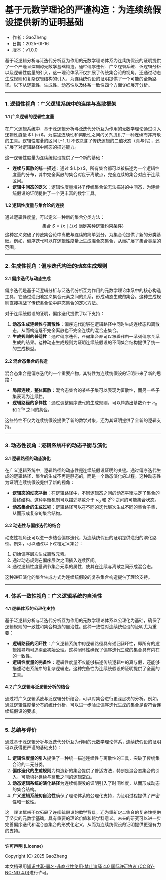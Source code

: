 # **基于元数学理论的严谨构造：为连续统假设提供新的证明基础**

- 作者：GaoZheng
- 日期：2025-01-16
- 版本：v1.0.0

基于泛逻辑分析与泛迭代分析互为作用的元数学理论体系为连续统假设的证明提供了一个严谨且深刻的元数学基础构造。通过偏序迭代、广义逻辑系统、泛逻辑分析以及逻辑性度量的引入，这一理论体系不仅扩展了传统集合论的视角，还通过动态生成规则和复杂逻辑结构的引入，为连续统假设的证明提供了一个可能的全新路径。以下从逻辑性、生成性、动态性以及体系一致性四个方面详细展开分析。

---

### 1. **逻辑性视角：广义逻辑系统中的连续与离散框架**
#### 1.1 **广义逻辑的逻辑性度量**
在广义逻辑系统中，基于泛逻辑分析与泛迭代分析互为作用的元数学理论通过引入逻辑性度量 $ L(x) $，为描述连续性和离散性之间的关系提供了一种连续而非离散的工具。逻辑性度量的区间 $[-1, 1]$ 不仅包含了传统逻辑的二值状态（真与假），还扩展了对逻辑路径中间态的描述能力。

这一逻辑性度量为连续统假设提供了一个新的基础：
- **连续与离散的统一描述**：通过 $ L(x) $，所有集合都可以被描述为一个逻辑性度量的分布，其中完全离散的集合对应于离散点，完全连续的集合对应于连续区间。
- **逻辑中间态的定义**：逻辑性度量填补了传统集合论无法描述的中间态，为连续统假设的证明提供了一个更丰富的数学工具。

#### 1.2 **逻辑性度量与集合论的连接**
通过逻辑性度量，可以定义一种新的集合分类方法：
$$
\text{集合 } S = \{x \mid L(x) \text{ 满足某种逻辑约束条件}\}
$$
这种定义突破了传统集合论中离散与连续的简单划分，为集合论提供了新的分类基础。例如，偏序迭代可以在逻辑性度量上生成混合态集合，从而扩展了集合类型的范围。

---

### 2. **生成性视角：偏序迭代构造的动态生成规则**
#### 2.1 **偏序迭代与动态生成**
偏序迭代是基于泛逻辑分析与泛迭代分析互为作用的元数学理论体系中的核心构造工具，它通过递归地定义集合元素之间的关系，形成动态生成的集合。这种生成规则直接挑战了传统集合论中静态集合的定义方法。

对于连续统假设的证明，偏序迭代提供了以下支持：
1. **动态生成连续性与离散性**：偏序迭代能够在逻辑路径中同时生成连续态和离散态，从而构造既不完全离散也不完全连续的混合态集合。
2. **生成规则的普适性**：通过偏序迭代，任何集合都可以被看作由一系列偏序关系生成的结果。这种动态生成规则为证明连续统假设的不同集合结构提供了统一的生成模型。

#### 2.2 **混合态集合的构造**
混合态集合是偏序迭代的一个重要产物，其特性为连续统假设的证明带来了新的思路：
- **局部连续，整体离散**：混合态集合的某些子集可以表现为离散性，而另一些子集表现为连续性。
- **逻辑路径的多样性**：通过调整偏序迭代的生成规则，可以构造出基数介于 $\aleph_0$ 和 $2^{\aleph_0}$ 之间的集合。

这些特性不仅为连续统假设提供了新的数学对象，还为其证明提供了全新的逻辑支持。

---

### 3. **动态性视角：逻辑系统中的动态平衡与演化**
#### 3.1 **逻辑路径的动态演化**
在广义逻辑系统中，逻辑路径的动态性是连续统假设证明的关键。通过偏序迭代生成的逻辑路径，集合的生成不再是静态的，而是一个动态演化的过程。这种动态性为证明连续统假设提供了新的视角：
- **逻辑态的动态平衡**：在逻辑路径中，不同逻辑态之间的动态平衡决定了集合的最终结构。这种平衡机制可以描述基数介于 $\aleph_0$ 和 $2^{\aleph_0}$ 之间的可能集合状态。
- **动态集合的生成过程**：逻辑路径可以在不同的迭代层次生成不同的集合子集，从而形成复杂的集合结构。

#### 3.2 **动态性与偏序迭代的结合**
动态性视角还可以进一步结合偏序迭代，为连续统假设的证明提供递归的演化路径。例如，可以通过以下过程定义集合：
1. 初始偏序层次生成离散元素。
2. 通过动态规则在偏序层次之间插入连续区间。
3. 通过逻辑性度量调节集合元素的属性，使其在连续与离散之间形成混合态。

这种递归演化的集合生成方式为连续统假设的复杂集合构造提供了理论支持。

---

### 4. **体系一致性视角：广义逻辑系统的自洽性**
#### 4.1 **逻辑体系的公理化支持**
基于泛逻辑分析与泛迭代分析互为作用的元数学理论体系以公理化为基础，确保了逻辑规则的一致性和集合构造的自洽性。这种一致性对连续统假设的证明尤为重要：
- **逻辑路径的闭环性**：广义逻辑系统中的逻辑路径具有递归闭环性，即所有的逻辑推导均可追溯至初始公理。这种闭环性确保了偏序迭代生成的集合具有内在的一致性。
- **逻辑性度量的完备性**：逻辑性度量不仅能够描述传统逻辑中的真与假，还能够描述动态系统中的复杂逻辑态。这种完备性为连续统假设的证明提供了全面的工具。

#### 4.2 **广义逻辑与泛逻辑分析的结合**
通过将广义逻辑系统与泛逻辑分析结合，可以对集合进行更深层次的分析。例如，通过逻辑性度量分布的统计分析，可以进一步验证偏序迭代生成的集合是否符合连续统假设的要求。

---

### 5. **总结与评价**
通过基于泛逻辑分析与泛迭代分析互为作用的元数学理论体系，连续统假设的证明可以获得更严谨的基础支持：
1. **逻辑性度量的引入**提供了一种统一描述连续性与离散性的工具，突破了传统集合论的二元分类。
2. **偏序迭代的生成规则**为构造新的集合提供了普适方法，特别是混合态集合的引入，可能填补连续与离散之间的逻辑空白。
3. **动态逻辑系统的演化路径**为连续统假设的证明引入了时间维度，从而形成动态的集合结构。
4. **广义逻辑系统的自洽性**确保了理论体系的公理化支持，为证明过程提供了严密性和一致性。

这一理论框架不仅拓展了连续统假设的数学背景，还为重新定义集合的复杂性提供了坚实的元数学基础，具有重要的理论价值和跨学科意义。未来的研究可以进一步完善偏序迭代和混合态集合的形式化定义，从而为连续统假设的证明提供更强有力的支持。

---

**许可声明 (License)**

Copyright (C) 2025 GaoZheng 

本文档采用[知识共享-署名-非商业性使用-禁止演绎 4.0 国际许可协议 (CC BY-NC-ND 4.0)](https://creativecommons.org/licenses/by-nc-nd/4.0/deed.zh-Hans)进行许可。

